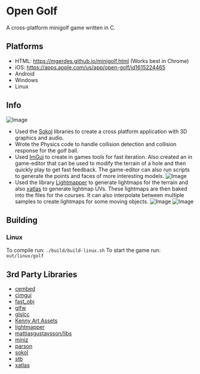 # Open Golf
A cross-platform minigolf game written in C. 

## Platforms
- HTML: https://mgerdes.github.io/minigolf.html (Works best in Chrome)
- iOS: https://apps.apple.com/us/app/open-golf/id1615224465
- Android
- Windows
- Linux

## Info
![Image](https://i.imgur.com/TBlXedl.gif)
- Used the [Sokol](https://github.com/floooh/sokol) libraries to create a cross platform application with 3D graphics and audio.
- Wrote the Physics code to handle collision detection and collision response for the golf ball.
- Used [ImGui](https://github.com/ocornut/imgui) to create in games tools for fast iteration. Also created an in game-editor that can be used to modify the terrain of a hole and then quickly play to get fast feedback. The game-editor can also run scripts to generate the points and faces of more interesting models.
![Image](https://i.imgur.com/fCoKT2e.gif)
- Used the library [Lightmapper](https://github.com/ands/lightmapper) to generate lightmaps for the terrain and also [xatlas](https://github.com/jpcy/xatlas) to generate lightmap UVs. These lightmaps are then baked into the files for the courses. It can also interpolate between multiple samples to create lightmaps for some moving objects.
![Image](https://i.imgur.com/ADw5kCw.gif)
![Image](https://i.imgur.com/tUJyHRk.gif)

## Building
### Linux
To compile run:
`./build/build-linux.sh`
To start the game run:
`out/linux/golf`

## 3rd Party Libraries
- [cembed](https://github.com/rxi/cembed)
- [cimgui](https://github.com/cimgui/cimgui)
- [fast_obj](https://github.com/thisistherk/fast_obj)
- [glfw](https://github.com/glfw/glfw)
- [glslcc](https://github.com/septag/glslcc)
- [Kenny Art Assets](https://kenney.nl/assets)
- [lightmapper](https://github.com/ands/lightmapper)
- [mattiasgustavsson/libs](https://github.com/mattiasgustavsson/libs)
- [miniz](https://github.com/richgel999/miniz)
- [parson](https://github.com/kgabis/parson)
- [sokol](https://github.com/floooh/sokol)
- [stb](https://github.com/nothings/stb)
- [xatlas](https://github.com/jpcy/xatlas)
